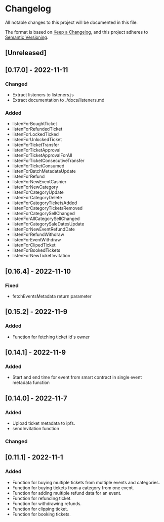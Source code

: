 # Changelog

All notable changes to this project will be documented in this file.

The format is based on [Keep a Changelog](https://keepachangelog.com/en/1.0.0/),
and this project adheres to [Semantic Versioning](https://semver.org/spec/v2.0.0.html).

## [Unreleased]

## [0.17.0] - 2022-11-11

### Changed

- Extract listeners to listeners.js
- Extract documentation to ./docs/listeners.md

### Added

- listenForBoughtTicket
- listenForRefundedTicket
- listenForLockedTicked
- listenForUnlockedTicket
- listenForTicketTransfer
- listenForTicketApproval
- listenForTicketApprovalForAll
- listenForTicketConsecutiveTransfer
- listenForTicketConsumed
- listenForBatchMetadataUpdate
- listenForRefund
- listenForNewEventCashier
- listenForNewCategory
- listenForCategoryUpdate
- listenForCategoryDelete
- listenForCategoryTicketsAdded
- listenForCategoryTicketsRemoved
- listenForCategorySellChanged
- listenForAllCategorySellChanged
- listenForCategorySaleDatesUpdate
- listenForNewEventRefundDate
- listenForRefundWithdraw
- listenForEventWithdraw
- listenForClipedTicket
- listenForBookedTickets
- listenForNewTicketInvitation

## [0.16.4] - 2022-11-10

### Fixed

- fetchEventsMetadata return parameter

## [0.15.2] - 2022-11-9

### Added

- Function for fetching ticket id's owner

## [0.14.1] - 2022-11-9

### Added

- Start and end time for event from smart contract in single event metadata function

## [0.14.0] - 2022-11-7

### Added

- Upload ticket metadata to ipfs.
- sendInvitation function

### Changed

## [0.11.1] - 2022-11-1

### Added

- Function for buying multiple tickets from multiple events and categories.
- Function for buying tickets from a category from one event.
- Function for adding multiple refund data for an event.
- Function for refunding ticket.
- Function for withdrawing refunds.
- Function for clipping ticket.
- Function for booking tickets.
